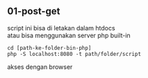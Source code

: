 ## 01-post-get

script ini bisa di letakan dalam htdocs  
atau bisa menggunakan server php built-in

```
cd [path-ke-folder-bin-php]
php -S localhost:8080 -t path/folder/script
```

akses dengan browser
